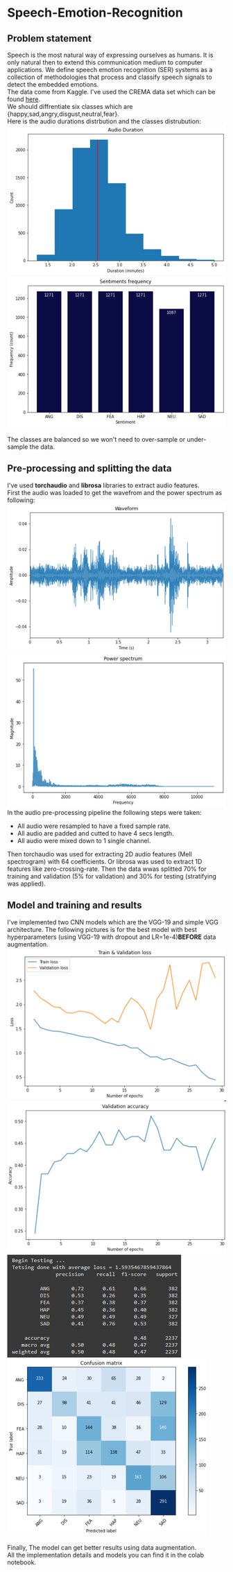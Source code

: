 # Speech-Emotion-Recognition

## Problem statement

Speech is the most natural way of expressing ourselves as humans. It is only natural 
then to extend this communication medium to computer applications. We define 
speech emotion recognition (SER) systems as a collection of methodologies that 
process and classify speech signals to detect the embedded emotions.<br>
The data come from Kaggle. I've used the CREMA data set which can be found [here](https://link-url-here.org).<br>
We should diffrentiate six classes which are {happy,sad,angry,disgust,neutral,fear}.<br>
Here is the audio durations distrbution and the classes distrubution:<br>
![alt text](https://github.com/AmrMomtaz/Speech-Emotion-Recognition/blob/main/Images/audio_durations.png)
![alt text](https://github.com/AmrMomtaz/Speech-Emotion-Recognition/blob/main/Images/audio_dist.png)<br><br>
The classes are balanced so we won't need to over-sample or under-sample the data.

## Pre-processing and splitting the data

I've used **torchaudio** and **librosa** libraries to extract audio features.<br>
First the audio was loaded to get the wavefrom and the power spectrum as following:
![alt text](https://github.com/AmrMomtaz/Speech-Emotion-Recognition/blob/main/Images/waveform.png)
![alt text](https://github.com/AmrMomtaz/Speech-Emotion-Recognition/blob/main/Images/power_spectrum.png)<br>
In the audio pre-processing pipeline the following steps were taken:
* All audio were resampled to have a fixed sample rate.
* All audio are padded and cutted to have 4 secs length.
* All audio were mixed down to 1 single channel.<br>

Then torchaudio was used for extracting 2D audio features (Mell spectrogram) with 64 coefficients. Or librosa was used to extract 1D features like zero-crossing-rate.
Then the data wwas splitted 70% for training and validation (5% for validation) and 30% for testing (stratifying was applied).

## Model and training and results
I've implemented two CNN models which are the VGG-19 and simple VGG architecture. The following pictures is for the best model with best hyperparameters (using VGG-19 with dropout and LR=1e-4)**BEFORE** data augmentation.<br>
![alt text](https://github.com/AmrMomtaz/Speech-Emotion-Recognition/blob/main/Images/train_loss.png)<br>
![alt text](https://github.com/AmrMomtaz/Speech-Emotion-Recognition/blob/main/Images/validation_accuracy.png)<br>
![alt text](https://github.com/AmrMomtaz/Speech-Emotion-Recognition/blob/main/Images/classification_report.png)<br>
![alt text](https://github.com/AmrMomtaz/Speech-Emotion-Recognition/blob/main/Images/confusion_matrix.png)<br>
<br>Finally, The model can get better results using data augmentation.<br>
All the implementation details and models you can find it in the colab notebook.
